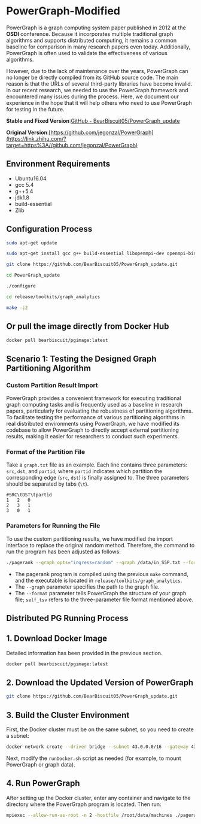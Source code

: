 # PowerGraph-Modified

PowerGraph is a graph computing system paper published in 2012 at the **OSDI** conference. Because it incorporates multiple traditional graph algorithms and supports distributed computing, it remains a common baseline for comparison in many research papers even today. Additionally, PowerGraph is often used to validate the effectiveness of various algorithms.

However, due to the lack of maintenance over the years, PowerGraph can no longer be directly compiled from its GitHub source code. The main reason is that the URLs of several third-party libraries have become invalid. In our recent research, we needed to use the PowerGraph framework and encountered many issues during the process. Here, we document our experience in the hope that it will help others who need to use PowerGraph for testing in the future.

**Stable and Fixed Version**:[GitHub - BearBiscuit05/PowerGraph_update](https://link.zhihu.com/?target=https%3A//github.com/BearBiscuit05/PowerGraph_update)

**Original Version**:[https://github.com/jegonzal/PowerGraph](https://link.zhihu.com/?target=https%3A//github.com/jegonzal/PowerGraph)

## Environment Requirements

- Ubuntu16.04
- gcc 5.4
- g++5.4
- jdk1.8
- build-essential
- Zlib

## Configuration Process

```bash
sudo apt-get update

sudo apt-get install gcc g++ build-essential libopenmpi-dev openmpi-bin default-jdk cmake zlib1g-dev git

git clone https://github.com/BearBiscuit05/PowerGraph_update.git

cd PowerGraph_update

./configure

cd release/toolkits/graph_analytics

make -j2
```

## Or pull the image directly from Docker Hub

```bash
docker pull bearbiscuit/pgimage:latest
```


## Scenario 1: Testing the Designed Graph Partitioning Algorithm

### Custom Partition Result Import

PowerGraph provides a convenient framework for executing traditional graph computing tasks and is frequently used as a baseline in research papers, particularly for evaluating the robustness of partitioning algorithms. To facilitate testing the performance of various partitioning algorithms in real distributed environments using PowerGraph, we have modified its codebase to allow PowerGraph to directly accept external partitioning results, making it easier for researchers to conduct such experiments.

### Format of the Partition File

Take a `graph.txt` file as an example. Each line contains three parameters: `src`, `dst`, and `partid`, where `partid` indicates which partition the corresponding edge (`src`, `dst`) is finally assigned to. The three parameters should be separated by tabs (`\t`).

```text
#SRC\tDST\tpartid
1	2	0
2	3	1
3	0	1
```

### Parameters for Running the File

To use the custom partitioning results, we have modified the import interface to replace the original random method. Therefore, the command to run the program has been adjusted as follows:

```bash
./pagerank --graph_opts="ingress=random" --graph /data/in_S5P.txt --format self_tsv
```
- The pagerank program is compiled using the previous `make` command, and the executable is located in `release/toolkits/graph_analytics`.
- The `--graph` parameter specifies the path to the graph file.
- The `--format` parameter tells PowerGraph the structure of your graph file; `self_tsv` refers to the three-parameter file format mentioned above.


## Distributed PG Running Process

## 1. Download Docker Image

Detailed information has been provided in the previous section.

```bash
docker pull bearbiscuit/pgimage:latest
```

## 2. Download the Updated Version of PowerGraph

```bash
git clone https://github.com/BearBiscuit05/PowerGraph_update.git
```

## 3. Build the Cluster Environment

First, the Docker cluster must be on the same subnet, so you need to create a subnet:

```bash
docker network create --driver bridge --subnet 43.0.0.0/16 --gateway 43.0.0.1 pg_network
```

Next, modify the `runDocker.sh` script as needed (for example, to mount PowerGraph or graph data).

## 4. Run PowerGraph

After setting up the Docker cluster, enter any container and navigate to the directory where the PowerGraph program is located. Then run:

```bash
mpiexec --allow-run-as-root -n 2 -hostfile /root/data/machines ./pagerank --graph_opts="ingress=random" --graph /root/data/test.edges --format self_tsv
```
